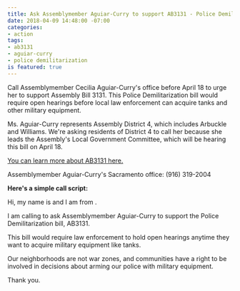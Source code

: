 ```yaml
---
title: Ask Assemblymember Aguiar-Curry to support AB3131 - Police Demilitarization
date: 2018-04-09 14:48:00 -07:00
categories:
- action
tags:
- ab3131
- aguiar-curry
- police demilitarization
is featured: true
---
```


Call Assemblymember Cecilia Aguiar-Curry's office before April 18 to urge her to support Assembly Bill 3131. This Police Demilitarization bill would require open hearings before local law enforcement can acquire tanks and other military equipment. 

Ms. Aguiar-Curry represents Assembly District 4, which  includes Arbuckle and Williams. We're asking residents of District 4 to call her because she leads the Assembly's Local Government Committee, which will be hearing this bill on April 18. 

[You can learn more about AB3131 here. ](https://www.aclunc.org/our-work/legislation/police-militarization-ab-3131)

Assemblymember Aguiar-Curry's Sacramento office: (916) 319-2004

**Here's a simple call script:**

Hi, my name is <YOUR NAME> and I am from <YOUR TOWN>. 

I am calling to ask Assemblymember Aguiar-Curry to support the Police Demilitarization bill, AB3131. 

This bill would require law enforcement to hold open hearings anytime they want to acquire military equipment like tanks. 

Our neighborhoods are not war zones, and communities have a right to be involved in decisions about arming our police with military equipment. 

Thank you. 